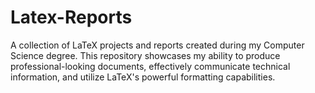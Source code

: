 # Latex-Reports
A collection of LaTeX projects and reports created during my Computer Science degree.
This repository showcases my ability to produce professional-looking documents, effectively communicate technical information, and utilize LaTeX's powerful formatting capabilities.

